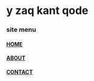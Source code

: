 <html>
  <head>
    <title>CONTACT</title>
  </head>
<body>
  <h1>y zaq kant qode</h1>
  <h3><b>site menu</b></h3>
  <h4><a href="index.html">HOME</a></h4>
  <h4><a href="about.html">ABOUT</a></h4>
  <h4><a href="contact.html">CONTACT</a></h4>
 
</body>
</html>
